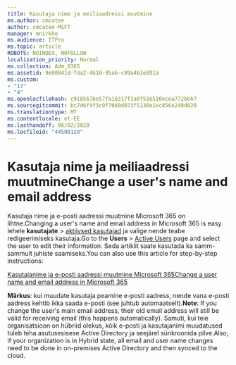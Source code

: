 ```yaml
---
title: Kasutaja nime ja meiliaadressi muutmine
ms.author: cmcatee
author: cmcatee-MSFT
manager: mnirkhe
ms.audience: ITPro
ms.topic: article
ROBOTS: NOINDEX, NOFOLLOW
localization_priority: Normal
ms.collection: Adm_O365
ms.assetid: 9e00841d-fda2-4610-95a6-c99a4b1e891a
ms.custom:
- "17"
- "4"
ms.openlocfilehash: c918567be57fa16317f3a0f516510ecea772bb67
ms.sourcegitcommit: bc7d6f4f3c9f7060d073f5130e1ec856e248d020
ms.translationtype: MT
ms.contentlocale: et-EE
ms.lasthandoff: 06/02/2020
ms.locfileid: "44508120"
---
```

# <a name="change-a-users-name-and-email-address"></a><span data-ttu-id="e1138-102">Kasutaja nime ja meiliaadressi muutmine</span><span class="sxs-lookup"><span data-stu-id="e1138-102">Change a user's name and email address</span></span>

<span data-ttu-id="e1138-103">Kasutaja nime ja e-posti aadressi muutmine Microsoft 365 on lihtne.</span><span class="sxs-lookup"><span data-stu-id="e1138-103">Changing a user's name and email address in Microsoft 365 is easy.</span></span> <span data-ttu-id="e1138-104">lehele **kasutajate** \> [aktiivsed kasutajad](https://go.microsoft.com/fwlink/p/?linkid=834822) ja valige nende teabe redigeerimiseks kasutaja.</span><span class="sxs-lookup"><span data-stu-id="e1138-104">Go to the **Users** \> [Active Users](https://go.microsoft.com/fwlink/p/?linkid=834822) page and select the user to edit their information.</span></span> <span data-ttu-id="e1138-105">Seda artiklit saate kasutada ka samm-sammult juhiste saamiseks.</span><span class="sxs-lookup"><span data-stu-id="e1138-105">You can also use this article for step-by-step instructions:</span></span>
  
[<span data-ttu-id="e1138-106">Kasutajanime ja e-posti aadressi muutmine Microsoft 365</span><span class="sxs-lookup"><span data-stu-id="e1138-106">Change a user name and email address in Microsoft 365</span></span>](https://docs.microsoft.com/microsoft-365/admin/add-users/change-a-user-name-and-email-address)
  
 <span data-ttu-id="e1138-107">**Märkus**: kui muudate kasutaja peamine e-posti aadress, nende vana e-posti aadress kehtib ikka saada e-posti (see juhtub automaatselt).</span><span class="sxs-lookup"><span data-stu-id="e1138-107">**Note**: If you change the user's main email address, their old email address will still be valid for receiving email (this happens automatically).</span></span> <span data-ttu-id="e1138-108">Samuti, kui teie organisatsioon on hübriid olekus, kõik e-posti ja kasutajanimi muudatused tuleb teha asutusesisese Active Directory ja seejärel sünkroonida pilve.</span><span class="sxs-lookup"><span data-stu-id="e1138-108">Also, if your organization is in Hybrid state, all email and user name changes need to be done in on-premises Active Directory and then synced to the cloud.</span></span>